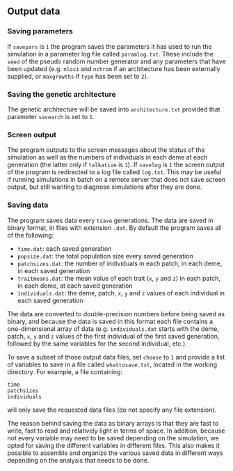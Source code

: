 ## Output data

### Saving parameters

If `savepars` is `1` the program saves the parameters it has used to run the simulation in a parameter log file called `paramlog.txt`. These include the `seed` of the pseudo random number generator and any parameters that have been updated (e.g. `nloci` and `nchrom` if an architecture has been externally supplied, or `maxgrowths` if `type` has been set to `2`).

### Saving the genetic architecture

The genetic architecture will be saved into `architecture.txt` provided that parameter `savearch` is set to `1`.

### Screen output

The program outputs to the screen messages about the status of the simulation as well as the numbers of individuals in each deme at each generation (the latter only if `talkative` is `1`). If `savelog` is `1` the screen output of the program is redirected to a log file called `log.txt`. This may be useful if running simulations in batch on a remote server that does not save screen output, but still wanting to diagnose simulations after they are done.

### Saving data

The program saves data every `tsave` generations. The data are saved in binary format, in files with extension `.dat`. By default the program saves all of the following:
* `time.dat`: each saved generation
* `popsize.dat`: the total population size every saved generation
* `patchsizes.dat`: the number of individuals in each patch, in each deme, in each saved generation
* `traitmeans.dat`: the mean value of each trait (`x`, `y` and `z`) in each patch, in each deme, at each saved generation
* `individuals.dat`: the deme, patch, `x`, `y` and `z` values of each individual in each saved generation

The data are converted to double-precision numbers before being saved as binary, and because the data is saved in this format each file contains a one-dimensional array of data (e.g. `individuals.dat` starts with the deme, patch, `x`, `y` and `z` values of the first individual of the first saved generation, followed by the same variables for the second individual, etc.).

To save a subset of those output data files, set `choose` to `1` and provide a list of variables to save in a file called `whattosave.txt`, located in the working directory. For example, a file containing:

```
time
patchsizes
individuals
```

will only save the requested data files (do not specify any file extension).

The reason behind saving the data as binary arrays is that they are fast to write, fast to read and relatively light in terms of space. In addition, because not every variable may need to be saved depending on the simulation, we opted for saving the different variables in different files. This also makes it possible to assemble and organize the various saved data in different ways depending on the analysis that needs to be done.